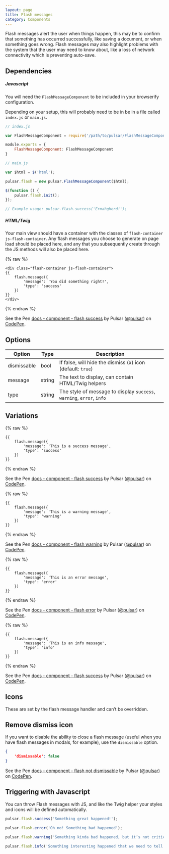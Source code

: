 ```yaml
---
layout: page
title: Flash messages
category: Components
---
```


Flash messages alert the user when things happen, this may be to confirm that something has occurred successfully, like saving a document, or when something goes wrong. Flash messages may also highlight problems with the system that the user may need to know about, like a loss of network connectivity which is preventing auto-save.

## Dependencies 

##### Javascript

You will need the `FlashMessageComponent` to be included in your browserify configuration.

Depending on your setup, this will probably need to be in be in a file called `index.js` or `main.js`.

```javascript
// index.js

var FlashMessageComponent = require('/path/to/pulsar/FlashMessageComponent');

module.exports = {
    FlashMessageComponent: FlashMessageComponent
}
```

```javascript
// main.js

var $html = $('html');

pulsar.flash = new pulsar.FlashMessageComponent($html);

$(function () {
    pulsar.flash.init();
});

// Example usage: pulsar.flash.success('Ermahgherd!');
```

##### HTML/Twig

Your main view should have a container with the classes of `flash-container js-flash-container`. Any flash messages you choose to generate on page load should be placed here, and any that you subsequently create through the JS methods will also be placed here.

{% raw %}
```twig
<div class="flash-container js-flash-container">
{{ 
    flash.message({
        'message': 'You did something right!',
        'type': 'success'
    }) 
}}
</div>
```
{% endraw %}

<p data-height="80" data-theme-id="24005" data-slug-hash="wzzJXX" data-default-tab="result" data-user="pulsar" data-embed-version="2" class="codepen">See the Pen <a href="http://codepen.io/pulsar/pen/wzzJXX/">docs - component - flash success</a> by Pulsar (<a href="http://codepen.io/pulsar">@pulsar</a>) on <a href="http://codepen.io">CodePen</a>.</p><script async src="//assets.codepen.io/assets/embed/ei.js"></script>

## Options

Option      | Type   | Description
----------- | ------ | --------------------------------------------------------------
dismissable | bool   | If false, will hide the dismiss (x) icon (default: `true`) 
message     | string | The text to display, can contain HTML/Twig helpers
type        | string | The style of message to display `success`, `warning`, `error`, `info`

## Variations

{% raw %}
```twig
{{ 
    flash.message({
        'message': 'This is a success message',
        'type': 'success'
    }) 
}}
```
{% endraw %}

<p data-height="80" data-theme-id="24005" data-slug-hash="wzzJXX" data-default-tab="result" data-user="pulsar" data-embed-version="2" class="codepen">See the Pen <a href="http://codepen.io/pulsar/pen/wzzJXX/">docs - component - flash success</a> by Pulsar (<a href="http://codepen.io/pulsar">@pulsar</a>) on <a href="http://codepen.io">CodePen</a>.</p><script async src="//assets.codepen.io/assets/embed/ei.js"></script>

{% raw %}
```twig
{{ 
    flash.message({
        'message': 'This is a warning message',
        'type': 'warning'
    }) 
}}
```
{% endraw %}

<p data-height="80" data-theme-id="24005" data-slug-hash="VKKpBp" data-default-tab="result" data-user="pulsar" data-embed-version="2" class="codepen">See the Pen <a href="http://codepen.io/pulsar/pen/VKKpBp/">docs - component - flash warning</a> by Pulsar (<a href="http://codepen.io/pulsar">@pulsar</a>) on <a href="http://codepen.io">CodePen</a>.</p><script async src="//assets.codepen.io/assets/embed/ei.js"></script>

{% raw %}
```twig
{{ 
    flash.message({
        'message': 'This is an error message',
        'type': 'error'
    }) 
}}
```
{% endraw %}

<p data-height="80" data-theme-id="24005" data-slug-hash="RGGpYL" data-default-tab="result" data-user="pulsar" data-embed-version="2" class="codepen">See the Pen <a href="http://codepen.io/pulsar/pen/RGGpYL/">docs - component - flash error</a> by Pulsar (<a href="http://codepen.io/pulsar">@pulsar</a>) on <a href="http://codepen.io">CodePen</a>.</p><script async src="//assets.codepen.io/assets/embed/ei.js"></script>

{% raw %}
```twig
{{ 
    flash.message({
        'message': 'This is an info message',
        'type': 'info'
    }) 
}}
```
{% endraw %}

<p data-height="80" data-theme-id="24005" data-slug-hash="ammJRd" data-default-tab="result" data-user="pulsar" data-embed-version="2" class="codepen">See the Pen <a href="http://codepen.io/pulsar/pen/ammJRd/">docs - component - flash success</a> by Pulsar (<a href="http://codepen.io/pulsar">@pulsar</a>) on <a href="http://codepen.io">CodePen</a>.</p><script async src="//assets.codepen.io/assets/embed/ei.js"></script>

## Icons

These are set by the flash message handler and can’t be overridden.

## Remove dismiss icon

If you want to disable the ability to close a flash message (useful when you have flash messages in modals, for example), use the `dismissable` option.

```json
{
    'dismissable': false
}
```

<p data-height="80" data-theme-id="24005" data-slug-hash="wzzJQx" data-default-tab="result" data-user="pulsar" data-embed-version="2" class="codepen">See the Pen <a href="http://codepen.io/pulsar/pen/wzzJQx/">docs - component - flash not dismissable</a> by Pulsar (<a href="http://codepen.io/pulsar">@pulsar</a>) on <a href="http://codepen.io">CodePen</a>.</p><script async src="//assets.codepen.io/assets/embed/ei.js"></script>

## Triggering with Javascript

You can throw Flash messages with JS, and like the Twig helper your styles and icons will be defined automatically. 

```javascript
pulsar.flash.success('Something great happened!');
```

```javascript
pulsar.flash.error('Oh no! Something bad happened');
```

```javascript
pulsar.flash.warning('Something kinda bad happened, but it’s not critical...');
```

```javascript
pulsar.flash.info('Something interesting happened that we need to tell you about');
```
